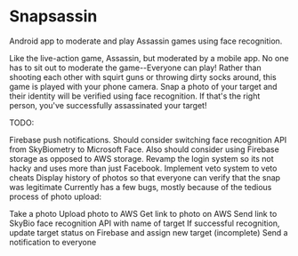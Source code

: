 # Snapsassin

Android app to moderate and play Assassin games using face recognition.

Like the live-action game, Assassin, but moderated by a mobile app. No one has to sit out to moderate the game--Everyone can play! Rather than shooting each other with squirt guns or throwing dirty socks around, this game is played with your phone camera. Snap a photo of your target and their identity will be verified using face recognition. If that's the right person, you've successfully assassinated your target!

TODO:

Firebase push notifications.
Should consider switching face recognition API from SkyBiometry to Microsoft Face.
Also should consider using Firebase storage as opposed to AWS storage.
Revamp the login system so its not hacky and uses more than just Facebook.
Implement veto system to veto cheats
Display history of photos so that everyone can verify that the snap was legitimate
Currently has a few bugs, mostly because of the tedious process of photo upload:

Take a photo
Upload photo to AWS
Get link to photo on AWS
Send link to SkyBio face recognition API with name of target
If successful recognition, update target status on Firebase and assign new target
(incomplete) Send a notification to everyone
